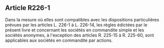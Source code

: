 Article R226-1
----
Dans la mesure où elles sont compatibles avec les dispositions particulières
prévues par les articles L. 226-1 à L. 226-14, les règles édictées par le
présent livre et concernant les sociétés en commandite simple et les sociétés
anonymes, à l'exception des articles R. 225-15 à R. 225-60, sont applicables aux
sociétés en commandite par actions.
